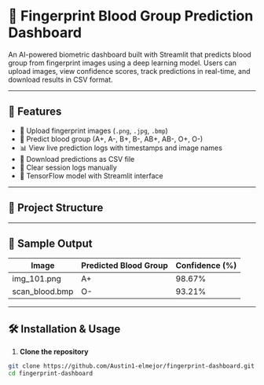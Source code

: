 # 🧬 Fingerprint Blood Group Prediction Dashboard

An AI-powered biometric dashboard built with Streamlit that predicts blood group from fingerprint images using a deep learning model. Users can upload images, view confidence scores, track predictions in real-time, and download results in CSV format.

---

## 🚀 Features

- 📂 Upload fingerprint images (`.png`, `.jpg`, `.bmp`)
- 🎯 Predict blood group (A+, A-, B+, B-, AB+, AB-, O+, O-)
- 📊 View live prediction logs with timestamps and image names
- 💾 Download predictions as CSV file
- 🧹 Clear session logs manually
- 🧠 TensorFlow model with Streamlit interface

---

## 📁 Project Structure


---

## 🧪 Sample Output

| Image         | Predicted Blood Group | Confidence (%) |
|---------------|------------------------|----------------|
| img_101.png   | A+                     | 98.67%         |
| scan_blood.bmp| O-                     | 93.21%         |

---

## 🛠️ Installation & Usage

1. **Clone the repository**
```bash
git clone https://github.com/Austin1-elmejor/fingerprint-dashboard.git
cd fingerprint-dashboard


